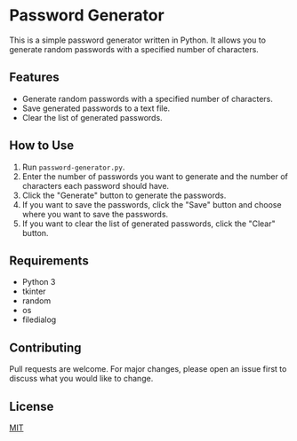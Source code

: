 # Password Generator

This is a simple password generator written in Python. It allows you to generate random passwords with a specified number of characters.

## Features

- Generate random passwords with a specified number of characters.
- Save generated passwords to a text file.
- Clear the list of generated passwords.

## How to Use

1. Run `password-generator.py`.
2. Enter the number of passwords you want to generate and the number of characters each password should have.
3. Click the "Generate" button to generate the passwords.
4. If you want to save the passwords, click the "Save" button and choose where you want to save the passwords.
5. If you want to clear the list of generated passwords, click the "Clear" button.

## Requirements

- Python 3
- tkinter
- random
- os
- filedialog

## Contributing

Pull requests are welcome. For major changes, please open an issue first to discuss what you would like to change.

## License

[MIT](https://choosealicense.com/licenses/mit/)

